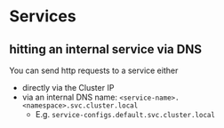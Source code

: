 # Services

## hitting an internal service via DNS

You can send http requests to a service either 
- directly via the Cluster IP 
- via an internal DNS name: `<service-name>.<namespace>.svc.cluster.local`
    - E.g. `service-configs.default.svc.cluster.local`